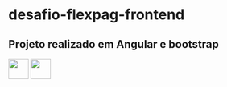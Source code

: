# desafio-flexpag-frontend

## Projeto realizado em Angular e bootstrap
<img src="https://cdn.jsdelivr.net/gh/devicons/devicon/icons/angularjs/angularjs-original.svg" width="40" height="40" />  
            <img src="https://cdn.jsdelivr.net/gh/devicons/devicon/icons/bootstrap/bootstrap-original-wordmark.svg"  width="40" height="40" />
          
          
